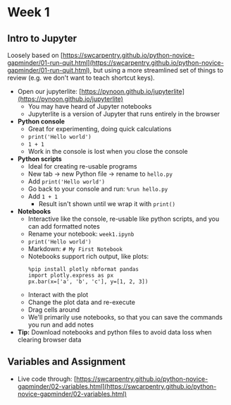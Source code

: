 # Week 1

## Intro to Jupyter

Loosely based on
[https://swcarpentry.github.io/python-novice-gapminder/01-run-quit.html](https://swcarpentry.github.io/python-novice-gapminder/01-run-quit.html),
but using a more streamlined set of things to review (e.g. we don't
want to teach shortcut keys).

* Open our jupyterlite:
  [https://pynoon.github.io/jupyterlite](https://pynoon.github.io/jupyterlite)
  * You may have heard of Jupyter notebooks
  * Jupyterlite is a version of Jupyter that runs entirely in the browser
* **Python console**
  * Great for experimenting, doing quick calculations
  * `print('Hello world')`
  * `1 + 1`
  * Work in the console is lost when you close the console
* **Python scripts**
  * Ideal for creating re-usable programs
  * New tab -> new Python file -> rename to `hello.py`
  * Add `print('Hello world')`
  * Go back to your console and run: `%run hello.py`
  * Add `1 + 1`
    * Result isn't shown until we wrap it with `print()`
* **Notebooks**
  * Interactive like the console, re-usable like python scripts, and
    you can add formatted notes
  * Rename your notebook: `week1.ipynb`
  * `print('Hello world')`
  * Markdown: `# My First Notebook`
  * Notebooks support rich output, like plots:
    ```
    %pip install plotly nbformat pandas
    import plotly.express as px
    px.bar(x=['a', 'b', 'c'], y=[1, 2, 3])
    ```
  * Interact with the plot
  * Change the plot data and re-execute
  * Drag cells around
  * We'll primarily use notebooks, so that you can save the commands
    you run and add notes
* **Tip:** Download notebooks and python files to avoid data loss when
  clearing browser data

## Variables and Assignment

* Live code through: [https://swcarpentry.github.io/python-novice-gapminder/02-variables.html](https://swcarpentry.github.io/python-novice-gapminder/02-variables.html)
